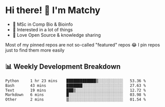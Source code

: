 # Hi there! 👋 I'm Matchy

- 🧬 MSc in Comp Bio & Bioinfo
- 🎈 Interested in a lot of things
- 💜 Love Open Source & knowledge sharing

Most of my pinned repos are not so-called "featured" repos 😂 I pin repos just to find them more easily

## 📊 Weekly Development Breakdown

<!--START_SECTION:waka-->

```txt
Python     1 hr 23 mins    █████████████▒░░░░░░░░░░░   53.36 %
Bash       43 mins         ███████░░░░░░░░░░░░░░░░░░   27.63 %
Text       19 mins         ███▒░░░░░░░░░░░░░░░░░░░░░   12.72 %
Markdown   6 mins          █░░░░░░░░░░░░░░░░░░░░░░░░   03.98 %
Other      2 mins          ▒░░░░░░░░░░░░░░░░░░░░░░░░   01.54 %
```

<!--END_SECTION:waka-->
